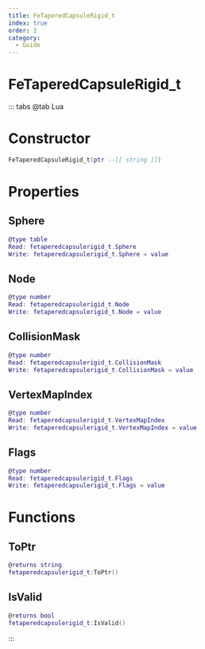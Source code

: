 ```yaml
---
title: FeTaperedCapsuleRigid_t
index: true
order: 2
category:
  - Guide
---
```


# FeTaperedCapsuleRigid_t

::: tabs
@tab Lua
# Constructor
```lua
FeTaperedCapsuleRigid_t(ptr --[[ string ]])
```
# Properties
## Sphere 
```lua
@type table
Read: fetaperedcapsulerigid_t.Sphere
Write: fetaperedcapsulerigid_t.Sphere = value
```
## Node 
```lua
@type number
Read: fetaperedcapsulerigid_t.Node
Write: fetaperedcapsulerigid_t.Node = value
```
## CollisionMask 
```lua
@type number
Read: fetaperedcapsulerigid_t.CollisionMask
Write: fetaperedcapsulerigid_t.CollisionMask = value
```
## VertexMapIndex 
```lua
@type number
Read: fetaperedcapsulerigid_t.VertexMapIndex
Write: fetaperedcapsulerigid_t.VertexMapIndex = value
```
## Flags 
```lua
@type number
Read: fetaperedcapsulerigid_t.Flags
Write: fetaperedcapsulerigid_t.Flags = value
```
# Functions
## ToPtr
```lua
@returns string
fetaperedcapsulerigid_t:ToPtr()
```
## IsValid
```lua
@returns bool
fetaperedcapsulerigid_t:IsValid()
```

:::